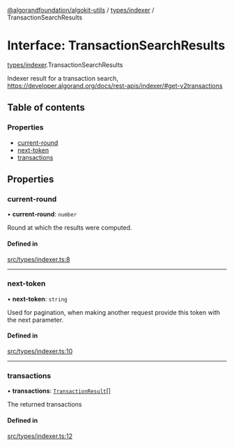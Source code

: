 [@algorandfoundation/algokit-utils](../README.md) / [types/indexer](../modules/types_indexer.md) / TransactionSearchResults

# Interface: TransactionSearchResults

[types/indexer](../modules/types_indexer.md).TransactionSearchResults

Indexer result for a transaction search, https://developer.algorand.org/docs/rest-apis/indexer/#get-v2transactions

## Table of contents

### Properties

- [current-round](types_indexer.TransactionSearchResults.md#current-round)
- [next-token](types_indexer.TransactionSearchResults.md#next-token)
- [transactions](types_indexer.TransactionSearchResults.md#transactions)

## Properties

### current-round

• **current-round**: `number`

Round at which the results were computed.

#### Defined in

[src/types/indexer.ts:8](https://github.com/joe-p/algokit-utils-ts/blob/main/src/types/indexer.ts#L8)

___

### next-token

• **next-token**: `string`

Used for pagination, when making another request provide this token with the next parameter.

#### Defined in

[src/types/indexer.ts:10](https://github.com/joe-p/algokit-utils-ts/blob/main/src/types/indexer.ts#L10)

___

### transactions

• **transactions**: [`TransactionResult`](types_indexer.TransactionResult.md)[]

The returned transactions

#### Defined in

[src/types/indexer.ts:12](https://github.com/joe-p/algokit-utils-ts/blob/main/src/types/indexer.ts#L12)
